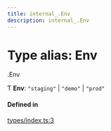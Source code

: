 ```yaml
---
title: internal_.Env
description: internal_.Env
---
```


# Type alias: Env

[<internal>](../modules/internal_.md).Env

Ƭ **Env**: ``"staging"`` \| ``"demo"`` \| ``"prod"``

#### Defined in

[types/index.ts:3](https://github.com/airwallex/payouts-web-sdk/blob/dd0956d/src/types/index.ts#L3)
